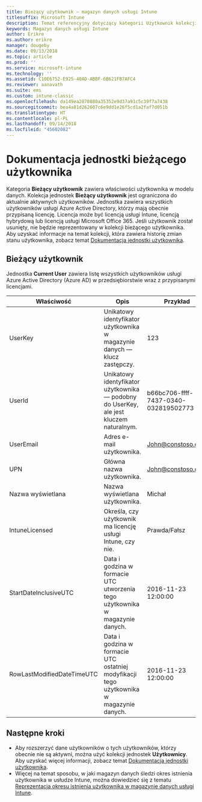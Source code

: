 ```yaml
---
title: Bieżący użytkownik — magazyn danych usługi Intune
titlesuffix: Microsoft Intune
description: Temat referencyjny dotyczący kategorii Użytkownik kolekcji jednostek w interfejsie API magazynu danych usługi Intune.
keywords: Magazyn danych usługi Intune
author: Erikre
ms.author: erikre
manager: dougeby
ms.date: 09/13/2018
ms.topic: article
ms.prod: ''
ms.service: microsoft-intune
ms.technology: ''
ms.assetid: C10E6752-E925-40AD-ABBF-6B621FB7AFC4
ms.reviewer: aanavath
ms.suite: ems
ms.custom: intune-classic
ms.openlocfilehash: da149ea2870880a35352e9d37a91c5c39f7a7438
ms.sourcegitcommit: bea4a81d262607c6e9dd1e26f5cd1a2faf7d051b
ms.translationtype: HT
ms.contentlocale: pl-PL
ms.lasthandoff: 09/14/2018
ms.locfileid: "45602082"
---
```

# <a name="reference-for-current-user-entity"></a>Dokumentacja jednostki bieżącego użytkownika

Kategoria **Bieżący użytkownik** zawiera właściwości użytkownika w modelu danych. Kolekcja jednostek **Bieżący użytkownik** jest ograniczona do aktualnie aktywnych użytkowników. Jednostka zawiera wszystkich użytkowników usługi Azure Active Directory, którzy mają obecnie przypisaną licencję. Licencja może być licencją usługi Intune, licencją hybrydową lub licencją usługi Microsoft Office 365. Jeśli użytkownik został usunięty, nie będzie reprezentowany w kolekcji bieżącego użytkownika. Aby uzyskać informacje na temat kolekcji, która zawiera historię zmian stanu użytkownika, zobacz temat [Dokumentacja jednostki użytkownika](reports-ref-user.md).


## <a name="current-user"></a>Bieżący użytkownik

Jednostka **Current User** zawiera listę wszystkich użytkowników usługi Azure Active Directory (Azure AD) w przedsiębiorstwie wraz z przypisanymi licencjami.

| Właściwość  | Opis | Przykład |
|---------|------------|--------|
| UserKey |Unikatowy identyfikator użytkownika w magazynie danych — klucz zastępczy. |123 |
| UserId |Unikatowy identyfikator użytkownika — podobny do UserKey, ale jest kluczem naturalnym. |b66bc706-ffff-7437-0340-032819502773 |
| UserEmail |Adres e-mail użytkownika. |John@constoso.com |
| UPN | Główna nazwa użytkownika. | John@constoso.com |
| Nazwa wyświetlana |Nazwa wyświetlana użytkownika. |Michał |
| IntuneLicensed |Określa, czy użytkownik ma licencję usługi Intune, czy nie. |Prawda/Fałsz |
| StartDateInclusiveUTC |Data i godzina w formacie UTC utworzenia tego użytkownika w magazynie danych. |2016-11-23 12:00:00 |
| RowLastModifiedDateTimeUTC |Data i godzina w formacie UTC ostatniej modyfikacji tego użytkownika w magazynie danych. |2016-11-23 12:00:00 |

## <a name="next-steps"></a>Następne kroki
 - Aby rozszerzyć dane użytkowników o tych użytkowników, którzy obecnie nie są aktywni, można użyć kolekcji jednostek **Użytkownicy**. Aby uzyskać więcej informacji, zobacz temat [Dokumentacja jednostki użytkownika](reports-ref-user.md).
 - Więcej na temat sposobu, w jaki magazyn danych śledzi okres istnienia użytkownika w usłudze Intune, można dowiedzieć się z tematu [Reprezentacja okresu istnienia użytkownika w magazynie danych usługi Intune](reports-ref-user-timeline.md).
